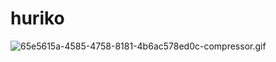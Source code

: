 # huriko


![65e5615a-4585-4758-8181-4b6ac578ed0c-compressor.gif](https://qiita-image-store.s3.amazonaws.com/0/67591/ec35f34b-42e6-05da-aedf-ea141499881b.gif)
